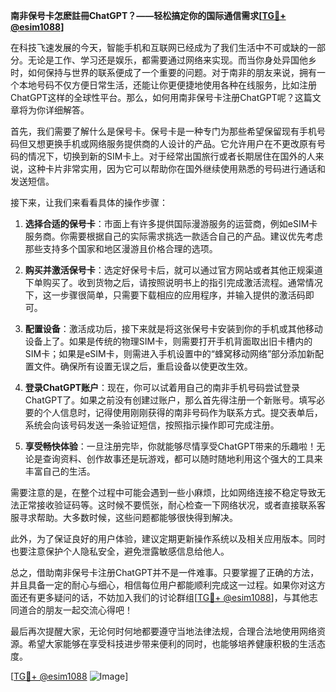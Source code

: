 **南非保号卡怎麽註冊ChatGPT？——轻松搞定你的国际通信需求[[TG💪+ @esim1088](https://t.me/s/esim1088)]**

在科技飞速发展的今天，智能手机和互联网已经成为了我们生活中不可或缺的一部分。无论是工作、学习还是娱乐，都需要通过网络来实现。而当你身处异国他乡时，如何保持与世界的联系便成了一个重要的问题。对于南非的朋友来说，拥有一个本地号码不仅方便日常生活，还能让你更便捷地使用各种在线服务，比如注册ChatGPT这样的全球性平台。那么，如何用南非保号卡注册ChatGPT呢？这篇文章将为你详细解答。

首先，我们需要了解什么是保号卡。保号卡是一种专门为那些希望保留现有手机号码但又想更换手机或网络服务提供商的人设计的产品。它允许用户在不更改原有号码的情况下，切换到新的SIM卡上。对于经常出国旅行或者长期居住在国外的人来说，这种卡片非常实用，因为它可以帮助你在国外继续使用熟悉的号码进行通话和发送短信。

接下来，让我们来看看具体的操作步骤：

1. **选择合适的保号卡**：市面上有许多提供国际漫游服务的运营商，例如eSIM卡服务商。你需要根据自己的实际需求挑选一款适合自己的产品。建议优先考虑那些支持多个国家和地区漫游且价格合理的选项。

2. **购买并激活保号卡**：选定好保号卡后，就可以通过官方网站或者其他正规渠道下单购买了。收到货物之后，请按照说明书上的指引完成激活流程。通常情况下，这一步骤很简单，只需要下载相应的应用程序，并输入提供的激活码即可。

3. **配置设备**：激活成功后，接下来就是将这张保号卡安装到你的手机或其他移动设备上了。如果是传统的物理SIM卡，则需要打开手机背面取出旧卡槽内的SIM卡；如果是eSIM卡，则需进入手机设置中的“蜂窝移动网络”部分添加新配置文件。确保所有设置无误之后，重启设备以使更改生效。

4. **登录ChatGPT账户**：现在，你可以试着用自己的南非手机号码尝试登录ChatGPT了。如果之前没有创建过账户，那么首先得注册一个新账号。填写必要的个人信息时，记得使用刚刚获得的南非号码作为联系方式。提交表单后，系统会向该号码发送一条验证短信，按照指示操作即可完成注册。

5. **享受畅快体验**：一旦注册完毕，你就能够尽情享受ChatGPT带来的乐趣啦！无论是查询资料、创作故事还是玩游戏，都可以随时随地利用这个强大的工具来丰富自己的生活。

需要注意的是，在整个过程中可能会遇到一些小麻烦，比如网络连接不稳定导致无法正常接收验证码等。这时候不要慌张，耐心检查一下网络状况，或者直接联系客服寻求帮助。大多数时候，这些问题都能够很快得到解决。

此外，为了保证良好的用户体验，建议定期更新操作系统以及相关应用版本。同时也要注意保护个人隐私安全，避免泄露敏感信息给他人。

总之，借助南非保号卡注册ChatGPT并不是一件难事。只要掌握了正确的方法，并且具备一定的耐心与细心，相信每位用户都能顺利完成这一过程。如果你对这方面还有更多疑问的话，不妨加入我们的讨论群组[[TG💪+ @esim1088](https://t.me/s/esim1088)]，与其他志同道合的朋友一起交流心得吧！

最后再次提醒大家，无论何时何地都要遵守当地法律法规，合理合法地使用网络资源。希望大家能够在享受科技进步带来便利的同时，也能够培养健康积极的生活态度。

[[TG💪+ @esim1088](https://t.me/s/esim1088) ![Image](https://i.postimg.cc/4NQfJmqS/Snipaste-2025-05-13-00-14-12.png)]